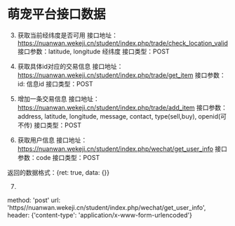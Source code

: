 # 萌宠平台接口数据

3. 获取当前经纬度是否可用
接口地址：https://nuanwan.wekeji.cn/student/index.php/trade/check_location_valid
接口参数：latitude, longitude 经纬度
接口类型：POST

4. 获取具体id对应的交易信息
接口地址：https://nuanwan.wekeji.cn/student/index.php/trade/get_item
接口参数：id: 信息id
接口类型：POST

5. 增加一条交易信息
接口地址：https://nuanwan.wekeji.cn/student/index.php/trade/add_item
接口参数：address, latitude, longitude, message, contact, type(sell,buy), openid(可不传) 
接口类型：POST

6. 获取用户信息
接口地址：https://nuanwan.wekeji.cn/student/index.php/wechat/get_user_info
接口参数：code 
接口类型：POST

返回的数据格式：{ret: true, data: {}}

7. 
method: 'post'
url: 'https//nuanwan.wekeji.cn/student/index.php/wechat/get_user_info',
header: {'content-type': 'application/x-www-form-urlencoded'}